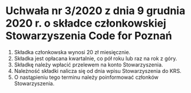 # Uchwała nr 3/2020 z dnia 9 grudnia 2020 r. o składce członkowskiej Stowarzyszenia Code for Poznań


1. Składka członkowska wynosi 20 zł miesięcznie.
2. Składka jest opłacana kwartalnie, co pół roku lub raz na rok z góry.
3. Składkę należy wpłacić przelewem na konto Stowarzyszenia.
4. Należność składki nalicza się od dnia wpisu Stowarzyszenia do KRS.
5. O nastąpieniu tego terminu należy poinformować członków Stowarzyszenia.
